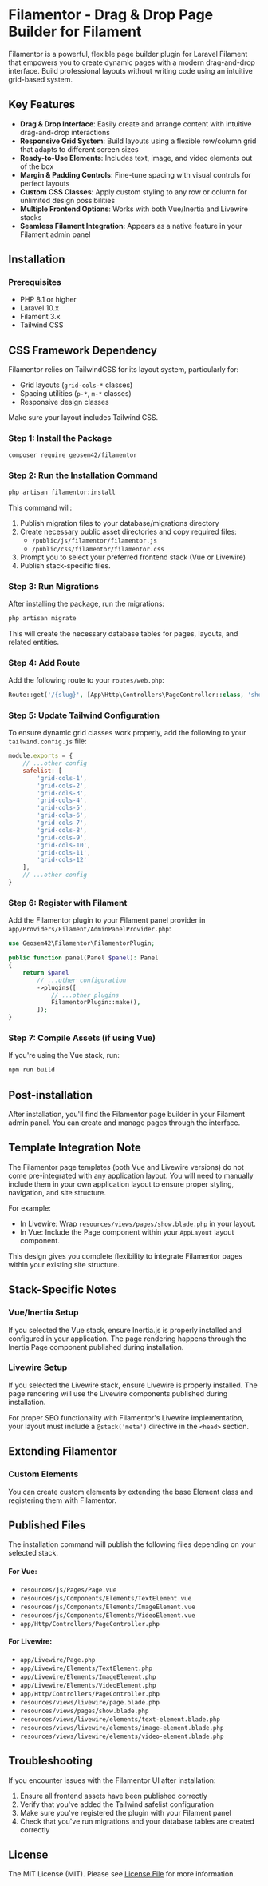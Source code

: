 # Filamentor - Drag & Drop Page Builder for Filament

Filamentor is a powerful, flexible page builder plugin for Laravel Filament that empowers you to create dynamic pages with a modern drag-and-drop interface. Build professional layouts without writing code using an intuitive grid-based system.

## Key Features

- **Drag & Drop Interface**: Easily create and arrange content with intuitive drag-and-drop interactions
- **Responsive Grid System**: Build layouts using a flexible row/column grid that adapts to different screen sizes
- **Ready-to-Use Elements**: Includes text, image, and video elements out of the box
- **Margin & Padding Controls**: Fine-tune spacing with visual controls for perfect layouts
- **Custom CSS Classes**: Apply custom styling to any row or column for unlimited design possibilities
- **Multiple Frontend Options**: Works with both Vue/Inertia and Livewire stacks
- **Seamless Filament Integration**: Appears as a native feature in your Filament admin panel
## Installation

### Prerequisites

- PHP 8.1 or higher
- Laravel 10.x
- Filament 3.x
- Tailwind CSS

## CSS Framework Dependency

Filamentor relies on TailwindCSS for its layout system, particularly for:

- Grid layouts (`grid-cols-*` classes)
- Spacing utilities (`p-*`, `m-*` classes)
- Responsive design classes

Make sure your layout includes Tailwind CSS.

### Step 1: Install the Package

```bash
composer require geosem42/filamentor
```

### Step 2: Run the Installation Command

```bash
php artisan filamentor:install
```

This command will:

1. Publish migration files to your database/migrations directory
2. Create necessary public asset directories and copy required files:
    - `/public/js/filamentor/filamentor.js`
    - `/public/css/filamentor/filamentor.css`
3. Prompt you to select your preferred frontend stack (Vue or Livewire)
4. Publish stack-specific files.

### Step 3: Run Migrations

After installing the package, run the migrations:

```bash
php artisan migrate
```

This will create the necessary database tables for pages, layouts, and related entities.

### Step 4: Add Route

Add the following route to your `routes/web.php`:

```php
Route::get('/{slug}', [App\Http\Controllers\PageController::class, 'show'])->name('page.show');
```

### Step 5: Update Tailwind Configuration

To ensure dynamic grid classes work properly, add the following to your `tailwind.config.js` file:

```javascript
module.exports = {
    // ...other config
    safelist: [
        'grid-cols-1',
        'grid-cols-2',
        'grid-cols-3',
        'grid-cols-4',
        'grid-cols-5',
        'grid-cols-6',
        'grid-cols-7',
        'grid-cols-8',
        'grid-cols-9',
        'grid-cols-10',
        'grid-cols-11',
        'grid-cols-12'
    ],
    // ...other config
}
```

### Step 6: Register with Filament

Add the Filamentor plugin to your Filament panel provider in `app/Providers/Filament/AdminPanelProvider.php`:

```php
use Geosem42\Filamentor\FilamentorPlugin;

public function panel(Panel $panel): Panel
{
    return $panel
        // ...other configuration
        ->plugins([
            // ...other plugins
            FilamentorPlugin::make(),
        ]);
}
```

### Step 7: Compile Assets (if using Vue)

If you're using the Vue stack, run:

```bash
npm run build
```

## Post-installation

After installation, you'll find the Filamentor page builder in your Filament admin panel. You can create and manage pages through the interface.

## Template Integration Note

The Filamentor page templates (both Vue and Livewire versions) do not come pre-integrated with any application layout. You will need to manually include them in your own application layout to ensure proper styling, navigation, and site structure.

For example:

- In Livewire: Wrap `resources/views/pages/show.blade.php` in your layout.
- In Vue: Include the Page component within your `AppLayout` layout component.

This design gives you complete flexibility to integrate Filamentor pages within your existing site structure.

## Stack-Specific Notes

### Vue/Inertia Setup

If you selected the Vue stack, ensure Inertia.js is properly installed and configured in your application. The page rendering happens through the Inertia Page component published during installation.

### Livewire Setup

If you selected the Livewire stack, ensure Livewire is properly installed. The page rendering will use the Livewire components published during installation.

For proper SEO functionality with Filamentor's Livewire implementation, your layout must include a `@stack('meta')` directive in the `<head>` section.

## Extending Filamentor

### Custom Elements

You can create custom elements by extending the base Element class and registering them with Filamentor.

## Published Files

The installation command will publish the following files depending on your selected stack.
#### For Vue:

- `resources/js/Pages/Page.vue`
- `resources/js/Components/Elements/TextElement.vue`
- `resources/js/Components/Elements/ImageElement.vue`
- `resources/js/Components/Elements/VideoElement.vue`
- `app/Http/Controllers/PageController.php`

#### For Livewire:

- `app/Livewire/Page.php`
- `app/Livewire/Elements/TextElement.php`
- `app/Livewire/Elements/ImageElement.php`
- `app/Livewire/Elements/VideoElement.php`
- `app/Http/Controllers/PageController.php`
- `resources/views/livewire/page.blade.php`
- `resources/views/pages/show.blade.php`
- `resources/views/livewire/elements/text-element.blade.php`
- `resources/views/livewire/elements/image-element.blade.php`
- `resources/views/livewire/elements/video-element.blade.php`


## Troubleshooting

If you encounter issues with the Filamentor UI after installation:

1. Ensure all frontend assets have been published correctly
2. Verify that you've added the Tailwind safelist configuration
3. Make sure you've registered the plugin with your Filament panel
4. Check that you've run migrations and your database tables are created correctly

## License

The MIT License (MIT). Please see [License File](LICENSE.md) for more information.

